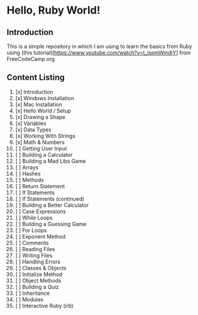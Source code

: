 # Hello, Ruby World!

## Introduction

This is a simple repository in which I am using to learn the basics from Ruby using (this tutorial)[https://www.youtube.com/watch?v=t_ispmWmdjY] from FreeCodeCamp.org

## Content Listing

1. [x] Introduction
2. [x] Windows Installation
3. [x] Mac Installation
4. [x] Hello World / Setup
5. [x] Drawing a Shape
6. [x] Variables
7. [x] Data Types
8. [x] Working With Strings
9. [x] Math & Numbers
10. [ ] Getting User Input
11. [ ] Building a Calculator
12. [ ] Building a Mad Libs Game
13. [ ] Arrays
14. [ ] Hashes
15. [ ] Methods
16. [ ] Return Statement
17. [ ] If Statements
18. [ ] If Statements (continued)
19. [ ] Building a Better Calculator
20. [ ] Case Expressions
21. [ ] While Loops
22. [ ] Building a Guessing Game
23. [ ] For Loops
24. [ ] Exponent Method
25. [ ] Comments
26. [ ] Reading Files
27. [ ] Writing Files
28. [ ] Handling Errors
29. [ ] Classes & Objects
30. [ ] Initialize Method
31. [ ] Object Methods
32. [ ] Building a Quiz
33. [ ] Inheritance
34. [ ] Modules
35. [ ] Interactive Ruby (irb)
